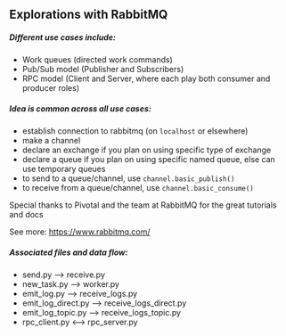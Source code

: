 ## Explorations with RabbitMQ

##### Different use cases include:
* Work queues (directed work commands)
* Pub/Sub model (Publisher and Subscribers)
* RPC model (Client and Server, where each play both consumer and producer roles)

##### Idea is common across all use cases:
* establish connection to rabbitmq (on `localhost` or elsewhere)
* make a channel
* declare an exchange if you plan on using specific type of exchange
* declare a queue if you plan on using specific named queue, else can use temporary queues
* to send to a queue/channel, use `channel.basic_publish()`
* to receive from a queue/channel, use `channel.basic_consume()`

Special thanks to Pivotal and the team at RabbitMQ for the great tutorials and docs

See more: https://www.rabbitmq.com/

##### Associated files and data flow:
* send.py --> receive.py
* new_task.py --> worker.py
* emit_log.py --> receive_logs.py
* emit_log_direct.py --> receive_logs_direct.py
* emit_log_topic.py --> receive_logs_topic.py
* rpc_client.py <--> rpc_server.py
